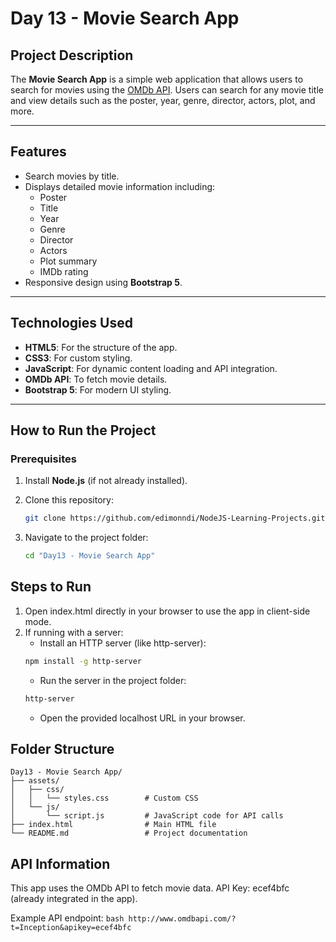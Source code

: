 # Day 13 - Movie Search App

## Project Description
The **Movie Search App** is a simple web application that allows users to search for movies using the [OMDb API](http://www.omdbapi.com/). Users can search for any movie title and view details such as the poster, year, genre, director, actors, plot, and more.

---

## Features
- Search movies by title.
- Displays detailed movie information including:
  - Poster
  - Title
  - Year
  - Genre
  - Director
  - Actors
  - Plot summary
  - IMDb rating
- Responsive design using **Bootstrap 5**.

---

## Technologies Used
- **HTML5**: For the structure of the app.
- **CSS3**: For custom styling.
- **JavaScript**: For dynamic content loading and API integration.
- **OMDb API**: To fetch movie details.
- **Bootstrap 5**: For modern UI styling.

---

## How to Run the Project

### Prerequisites
1. Install **Node.js** (if not already installed).
2. Clone this repository:
   ```bash
   git clone https://github.com/edimonndi/NodeJS-Learning-Projects.git
    ```

3. Navigate to the project folder:
    ```bash
    cd "Day13 - Movie Search App"
    ```

## Steps to Run
1. Open index.html directly in your browser to use the app in client-side mode.
2. If running with a server:
    * Install an HTTP server (like http-server):
    ```bash
    npm install -g http-server
    ```
    * Run the server in the project folder:
    ```bash
    http-server
    ```
    * Open the provided localhost URL in your browser.


## Folder Structure
    
    Day13 - Movie Search App/
    ├── assets/
    │   ├── css/
    │   │   └── styles.css        # Custom CSS
    │   └── js/
    │       └── script.js         # JavaScript code for API calls
    ├── index.html                # Main HTML file
    └── README.md                 # Project documentation
    

## API Information
This app uses the OMDb API to fetch movie data.
API Key: ecef4bfc (already integrated in the app).

Example API endpoint:
    ```bash
    http://www.omdbapi.com/?t=Inception&apikey=ecef4bfc
    ```

